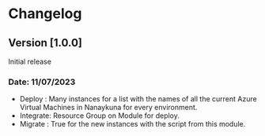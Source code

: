 # Changelog

## Version [1.0.0]

Initial release

### Date: 11/07/2023

- Deploy   : Many instances for a list with the names of all the current Azure Virtual Machines in Nanaykuna for every environment.
- Integrate: Resource Group on Module for deploy.
- Migrate  : True for the new instances with the script from this module.
